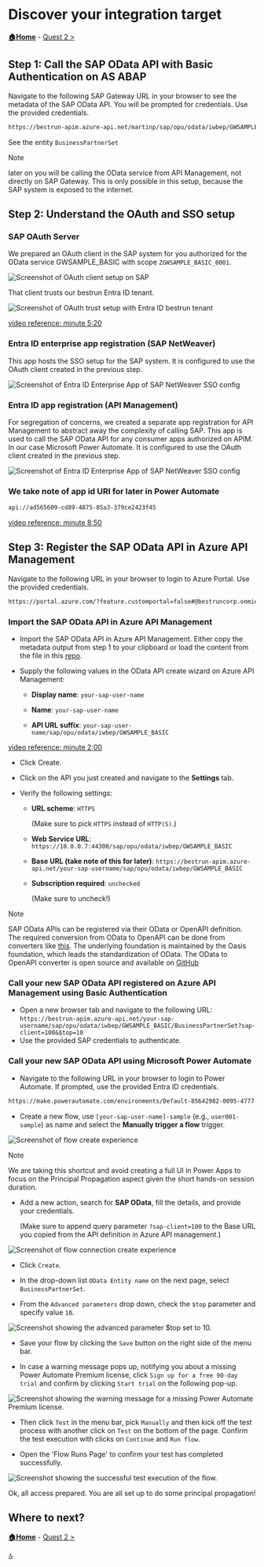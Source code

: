 # Discover your integration target

**[🏠Home](../README.md)** - [ Quest 2 >](quest2.md)

## Step 1: Call the SAP OData API with Basic Authentication on AS ABAP

Navigate to the following SAP Gateway URL in your browser to see the metadata of the SAP OData API. You will be prompted for credentials. Use the provided credentials.

```bash
https://bestrun-apim.azure-api.net/martinp/sap/opu/odata/iwbep/GWSAMPLE_BASIC?sap-client=100
```

See the entity `BusinessPartnerSet`

> [!NOTE]
> later on you will be calling the OData service from API Management, not directly on SAP Gateway. This is only possible in this setup, because the SAP system is exposed to the internet.

## Step 2: Understand the OAuth and SSO setup

### SAP OAuth Server

We prepared an OAuth client in the SAP system for you authorized for the OData service GWSAMPLE_BASIC with scope `ZGWSAMPLE_BASIC_0001`. 

<!-- TODO: Das ist nur zur Info, oder? Muss der Benutzer hier was tun? Sollten wir highlighten, worum es hier geht?-->

![Screenshot of OAuth client setup on SAP](assets/1-2-1.png)

That client trusts our bestrun Entra ID tenant.

<!-- TODO: Braucht man hier eine Info,  was 'trust' bedeutet? -->

![Screenshot of OAuth trust setup with Entra ID bestrun tenant](assets/1-2.png)

[video reference: minute 5:20](https://www.youtube.com/watch?v=AcM67FBIEB4&list=PLvqyDwoCkBXYHECuHw2pKN2DrWjyn3q5f&index=9&t=320s)

### Entra ID enterprise app registration (SAP NetWeaver)

This app hosts the SSO setup for the SAP system. It is configured to use the OAuth client created in the previous step.

![Screenshot of Entra ID Enterprise App of SAP NetWeaver SSO config](assets/1-2-2.png)

### Entra ID app registration (API Management)

For segregation of concerns, we created a separate app registration for API Management to abstract away the complexity of calling SAP. This app is used to call the SAP OData API for any consumer apps authorized on APIM. In our case Microsoft Power Automate. It is configured to use the OAuth client created in the previous step.

![Screenshot of Entra ID Enterprise App of SAP NetWeaver SSO config](assets/1-2-3.png)

### We take note of app id URI for later in Power Automate

```bash
api://ad565609-cd89-4875-85a3-379ce2423f45
```

[video reference: minute 8:50](https://www.youtube.com/watch?v=AcM67FBIEB4&list=PLvqyDwoCkBXYHECuHw2pKN2DrWjyn3q5f&index=9&t=530s)

## Step 3: Register the SAP OData API in Azure API Management

Navigate to the following URL in your browser to login to Azure Portal. Use the provided credentials.

```bash
https://portal.azure.com/?feature.customportal=false#@bestruncorp.onmicrosoft.com/resource/subscriptions/48b193a0-2500-45b5-ad41-f09cde1a95cd/resourceGroups/SAPEntra-RG/providers/Microsoft.ApiManagement/service/bestrun-apim/apim-apis
```

<!-- TODO: Note that users might register for MFA if they're asked for. -->

### Import the SAP OData API in Azure API Management

* Import the SAP OData API in Azure API Management. Either copy the metadata output from step 1 to your clipboard or load the content from the file in this [repo](assets/gwsamplebasic.edmx).

<!-- TODO: The content seems to be pretty differnt; I took the longer content from the GitHub repo. -->

* Supply the following values in the OData API create wizard on Azure API Management:

  * **Display name**: `your-sap-user-name`

  * **Name**: `your-sap-user-name`

  * **API URL suffix**: `your-sap-user-name/sap/opu/odata/iwbep/GWSAMPLE_BASIC`

[video reference: minute 2:00](https://www.youtube.com/watch?v=AcM67FBIEB4&list=PLvqyDwoCkBXYHECuHw2pKN2DrWjyn3q5f&index=9&t=120s)

* Click Create.

* Click on the API you just created and navigate to the **Settings** tab.

* Verify the following settings:

  * **URL scheme**: `HTTPS`

    (Make sure to pick `HTTPS` instead of `HTTP(S)`.)

  * **Web Service URL**: `https://10.0.0.7:44300/sap/opu/odata/iwbep/GWSAMPLE_BASIC`

  * **Base URL (take note of this for later)**: `https://bestrun-apim.azure-api.net/your-sap-username/sap/opu/odata/iwbep/GWSAMPLE_BASIC`

  * **Subscription required**: `unchecked`

    (Make sure to uncheck!)

> [!NOTE]
> SAP OData APIs can be registered via their OData or OpenAPI definition. The required conversion from OData to OpenAPI can be done from converters like [this](https://convert.odata-openapi.net/). The underlying foundation is maintained by the Oasis foundation, which leads the standardization of OData. The OData to OpenAPI converter is open source and available on [GitHub](https://github.com/MartinPankraz/odata-openapi)

### Call your new SAP OData API registered on Azure API Management using Basic Authentication

* Open a new browser tab and navigate to the following URL: `https://bestrun-apim.azure-api.net/your-sap-username/sap/opu/odata/iwbep/GWSAMPLE_BASIC/BusinessPartnerSet?sap-client=100&$top=10`
* Use the provided SAP credentials to authenticate.

### Call your new SAP OData API using Microsoft Power Automate

* Navigate to the following URL in your browser to login to Power Automate. If prompted, use the provided Entra ID credentials.

```bash
https://make.powerautomate.com/environments/Default-85642982-0095-4777-a3e2-147c5c95af60/home
```

* Create a new flow, use `[your-sap-user-name]-sample` (e.g., `user001-sample`) as name and select the **Manually trigger a flow** trigger.

![Screenshot of flow create experience](assets/1-3.png)

> [!NOTE]
> We are taking this shortcut and avoid creating a full UI in Power Apps to focus on the Principal Propagation aspect given the short hands-on session duration.

* Add a new action, search for **SAP OData**, fill the details, and provide your credentials.

  (Make sure to append query parameter `?sap-client=100` to the Base URL you copied from the API definition in Azure API management.)

![Screenshot of flow connection create experience](assets/1-3-1_edit.png)

* Click `Create`.

* In the drop-down list `OData Entity name` on the next page, select `BusinessPartnerSet`.

* From the `Advanced parameters` drop down, check the `$top` parameter and specify value `10`.

![Screenshot showing the advanced parameter `$top` set to 10.](assets/1-3-a.png)

* Save your flow by clicking the `Save` button on the right side of the menu bar.

* In case a warning message pops up, notifying you about a missing Power Automate Premium license, click `Sign up for a free 90-day trial` and confirm by clicking `Start trial` on the following pop-up.

![Screenshot showing the warning message for a missing Power Automate Premium license.](assets/1-3-b.png)

* Then click `Test` in the menu bar, pick `Manually` and then kick off the test process with another click on `Test` on the bottom of the page. Confirm the test execution with clicks on `Continue` and `Run flow`. 

* Open the 'Flow Runs Page' to confirm your test has completed successfully.

![Screenshot showing the successful test execution of the flow.](assets/1-3-c.png)

Ok, all access prepared. You are all set up to do some principal propagation!

## Where to next?

**[🏠Home](../README.md)** - [ Quest 2 >](quest2.md)

[🔝](#)